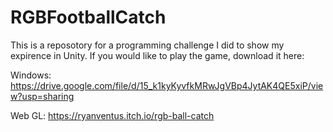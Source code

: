 # RGBFootballCatch
This is a reposotory for a programming challenge I did to show my expirence in Unity. 
If you would like to play the game, download it here:

Windows: https://drive.google.com/file/d/15_k1kyKyvfkMRwJgVBp4JytAK4QE5xiP/view?usp=sharing

Web GL: https://ryanventus.itch.io/rgb-ball-catch
